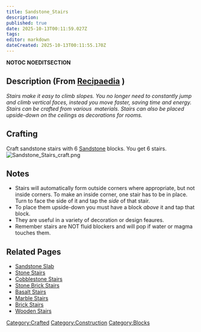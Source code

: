 ```yaml
---
title: Sandstone_Stairs
description: 
published: true
date: 2025-10-13T00:11:59.027Z
tags: 
editor: markdown
dateCreated: 2025-10-13T00:11:55.170Z
---
```


__NOTOC__ __NOEDITSECTION__

## Description (From [Recipaedia](Recipaedia "wikilink") )

*Stairs make it easy to climb slopes. You no longer need to constantly
jump and climb vertical faces, instead you move faster, saving time and
energy. Stairs can be crafted from various  materials. Stairs can also
be placed upside-down on the ceilings as decorations for rooms.*

## Crafting

Craft sandstone stairs with 6 [Sandstone](Recipaedia/Terrain/Sandstone.md "wikilink") blocks.
You get 6 stairs.
![Sandstone_Stairs_craft.png](Sandstone_Stairs_craft.png
"Sandstone_Stairs_craft.png")

## Notes

  - Stairs will automatically form outside corners where appropriate,
    but not inside corners. To make an inside corner, one stair has to
    be in place. Turn to face the side of it and tap the *side* of that
    stair.
  - To place them upside-down you must have a block *above* it and tap
    that block.
  - They are useful in a variety of decoration or design feaures.
  - Remember stairs are NOT fluid blockers and will pop if water or
    magma touches them.

## Related Pages

  - [Sandstone Slab](Sandstone_Slab "wikilink")
  - [Stone Stairs](Stone_Stairs "wikilink")
  - [Cobblestone Stairs](Cobblestone_Stairs "wikilink")
  - [Stone Brick Stairs](Stone_Brick_Stairs "wikilink")
  - [Basalt Stairs](Basalt_Stairs "wikilink")
  - [Marble Stairs](Marble_Stairs "wikilink")
  - [Brick Stairs](Brick_Stairs "wikilink")
  - [Wooden Stairs](Wooden_Stairs "wikilink")

[Category:Crafted](Category:Crafted "wikilink")
[Category:Construction](Category:Construction "wikilink")
[Category:Blocks](Category:Blocks "wikilink")